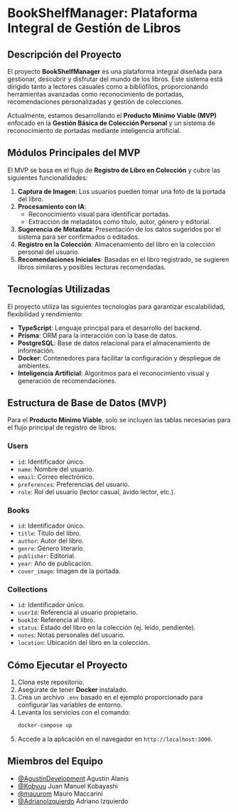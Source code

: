# BookShelfManager: Plataforma Integral de Gestión de Libros

## Descripción del Proyecto

El proyecto **BookShelfManager** es una plataforma integral diseñada para gestionar, descubrir y disfrutar del mundo de los libros. Este sistema está dirigido tanto a lectores casuales como a bibliófilos, proporcionando herramientas avanzadas como reconocimiento de portadas, recomendaciones personalizadas y gestión de colecciones.

Actualmente, estamos desarrollando el **Producto Mínimo Viable (MVP)** enfocado en la **Gestión Básica de Colección Personal** y un sistema de reconocimiento de portadas mediante inteligencia artificial.

## Módulos Principales del MVP

El MVP se basa en el flujo de **Registro de Libro en Colección** y cubre las siguientes funcionalidades:

1. **Captura de Imagen**: Los usuarios pueden tomar una foto de la portada del libro.
2. **Procesamiento con IA**:
   - Reconocimiento visual para identificar portadas.
   - Extracción de metadatos como título, autor, género y editorial.
3. **Sugerencia de Metadata**: Presentación de los datos sugeridos por el sistema para ser confirmados o editados.
4. **Registro en la Colección**: Almacenamiento del libro en la colección personal del usuario.
5. **Recomendaciones Iniciales**: Basadas en el libro registrado, se sugieren libros similares y posibles lecturas recomendadas.

## Tecnologías Utilizadas

El proyecto utiliza las siguientes tecnologías para garantizar escalabilidad, flexibilidad y rendimiento:

- **TypeScript**: Lenguaje principal para el desarrollo del backend.
- **Prisma**: ORM para la interacción con la base de datos.
- **PostgreSQL**: Base de datos relacional para el almacenamiento de información.
- **Docker**: Contenedores para facilitar la configuración y despliegue de ambientes.
- **Inteligencia Artificial**: Algoritmos para el reconocimiento visual y generación de recomendaciones.

## Estructura de Base de Datos (MVP)

Para el **Producto Mínimo Viable**, solo se incluyen las tablas necesarias para el flujo principal de registro de libros:

### **Users**
- `id`: Identificador único.
- `name`: Nombre del usuario.
- `email`: Correo electrónico.
- `preferences`: Preferencias del usuario.
- `role`: Rol del usuario (lector casual, ávido lector, etc.).

### **Books**
- `id`: Identificador único.
- `title`: Título del libro.
- `author`: Autor del libro.
- `genre`: Género literario.
- `publisher`: Editorial.
- `year`: Año de publicación.
- `cover_image`: Imagen de la portada.

### **Collections**
- `id`: Identificador único.
- `userId`: Referencia al usuario propietario.
- `bookId`: Referencia al libro.
- `status`: Estado del libro en la colección (ej. leído, pendiente).
- `notes`: Notas personales del usuario.
- `location`: Ubicación del libro en la colección.

## Cómo Ejecutar el Proyecto

1. Clona este repositorio.
2. Asegúrate de tener **Docker** instalado.
3. Crea un archivo `.env` basado en el ejemplo proporcionado para configurar las variables de entorno.
4. Levanta los servicios con el comando:
   ```bash
   docker-compose up
   ```
5. Accede a la aplicación en el navegador en `http://localhost:3000`.

## Miembros del Equipo

- [@AgustinDevelopment](https://github.com/AgustinDevelopment) Agustin Alanis
- [@Kobyuu](https://github.com/Kobyuu) Juan Manuel Kobayashi
- [@mauurom](https://github.com/mauurom) Mauro Maccarini
- [@AdrianoIzquierdo](https://github.com/AdrianoIzquierdo) Adriano Izquierdo

